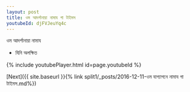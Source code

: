 ```yaml
---
layout: post
title: ওম আদর্শানায়া নামায গা টাইমস
youtubeId: djFVJeuYq4c
---
```

 
 
 ওম আদর্শানায়া নামায  
 
 -  যিনি অলক্ষিত 
 
  
 
  
 
 
 
 
 
 


{% include youtubePlayer.html id=page.youtubeId %}
 
[Next]({{ site.baseurl }}{% link  split1/_posts/2016-12-11-ওম যাগ্যাগনে নামায গা টাইমস.md%})
 
